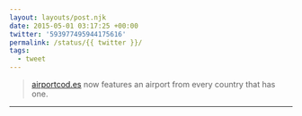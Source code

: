 ```yaml
---
layout: layouts/post.njk
date: 2015-05-01 03:17:25 +00:00
twitter: '593977495944175616'
permalink: /status/{{ twitter }}/
tags: 
  - tweet
---
```


> [airportcod.es](https://airportcod.es) now features an airport from every country that has one.

---
